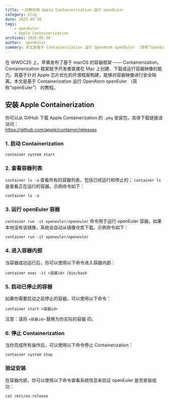 ```yaml
---
title: 一文教你用 Apple Containerization 运行 openEuler
category: blog 
date: 2025-05-30
tags:
    - openEuler
    - Apple Containerization
archives: 2025-05-30
author:  openEuler
summary: 本文是基于 Containerization 运行 OpenAtom openEuler （简称“openEuler”） 的教程。
---
```


在 WWDC25 上，苹果发布了基于 macOS 的容器框架 —— Containerization。Containerization 框架赋予开发者直接在 Mac 上创建、下载或运行容器映像的能力。其基于针对 Apple 芯片优化的开源框架构建，能够对容器映像进行安全隔离。本文是基于 Containerization 运行 OpenAtom openEuler （简称“openEuler”） 的教程。


## 安装 Apple Containerization

你可以从 GitHub 下载 Apple Containerization 的 `.pkg` 安装包，具体下载链接请访问：  
https://github.com/apple/container/releases


### 1. 启动 Containerization

```
container system start
```


### 2. 查看容器列表

`container ls -a` 查看所有的容器列表，包括已经运行和停止的； `container ls` 是查看正在运行的容器。示例命令如下：

```
container ls -a
```


### 3. 运行 openEuler 容器

`container run -it openeuler/openeuler` 命令用于运行 openEuler 容器。如果本地没有该镜像，系统会自动从镜像仓库下载。示例命令如下：

```
container run -it openeuler/openeuler
```


### 4. 进入容器内部

当容器成功运行后，你可以使用以下命令进入容器内部：

```
container exec -it <容器id> /bin/bash
```


### 5. 启动已停止的容器

如果你需要启动之前停止的容器，可以使用以下命令：

```
container start <容器id>
```

注意：请将 `<容器id>` 替换为你实际的容器 ID。


### 6. 停止 Containerization

当你完成所有操作后，可以使用以下命令停止 Containerization：

```
container system stop
```


### 验证安装

在容器内部，你可以使用以下命令查看系统信息来验证 openEuler 是否安装成功：

```
cat /etc/os-release
```